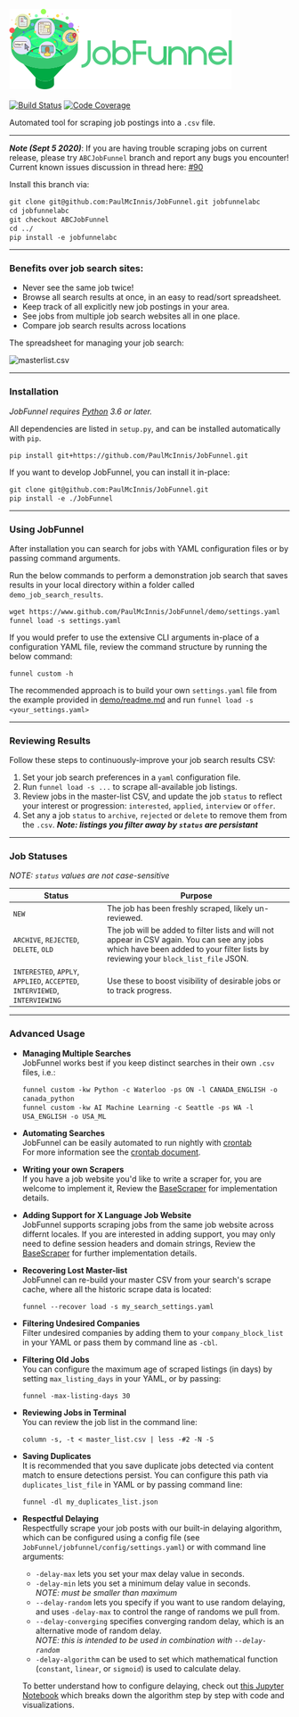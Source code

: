 <img src="images/jobfunnel_banner.png" alt="JobFunnel Banner" /> <br /> <br />
[![Build Status](https://travis-ci.com/PaulMcInnis/JobFunnel.svg?branch=master)](https://travis-ci.com/PaulMcInnis/JobFunnel)
[![Code Coverage](https://codecov.io/gh/PaulMcInnis/JobFunnel/branch/master/graph/badge.svg)](https://codecov.io/gh/PaulMcInnis/JobFunnel)

Automated tool for scraping job postings into a `.csv` file.

----
__*Note (Sept 5 2020)*__: If you are having trouble scraping jobs on current release, please try `ABCJobFunnel` branch and report any bugs you encounter! Current known issues discussion in thread here: [#90](https://github.com/PaulMcInnis/JobFunnel/pull/90)

Install this branch via:
```
git clone git@github.com:PaulMcInnis/JobFunnel.git jobfunnelabc
cd jobfunnelabc
git checkout ABCJobFunnel
cd ../
pip install -e jobfunnelabc
```
----

### Benefits over job search sites:

* Never see the same job twice!
* Browse all search results at once, in an easy to read/sort spreadsheet.
* Keep track of all explicitly new job postings in your area.
* See jobs from multiple job search websites all in one place.
* Compare job search results across locations

The spreadsheet for managing your job search:

![masterlist.csv][masterlist]

----

### Installation

_JobFunnel requires [Python][python] 3.6 or later._

All dependencies are listed in `setup.py`, and can be installed automatically with `pip`.

```
pip install git+https://github.com/PaulMcInnis/JobFunnel.git
```

If you want to develop JobFunnel, you can install it in-place:

```
git clone git@github.com:PaulMcInnis/JobFunnel.git
pip install -e ./JobFunnel
```

----

### Using JobFunnel

After installation you can search for jobs with YAML configuration files or by passing command arguments.

Run the below commands to perform a demonstration job search that saves results in your local directory within a folder called `demo_job_search_results`.

```
wget https://www.github.com/PaulMcInnis/JobFunnel/demo/settings.yaml
funnel load -s settings.yaml
```

If you would prefer to use the extensive CLI arguments in-place of a configuration
YAML file, review the command structure by running the below command:

```
funnel custom -h
```

The recommended approach is to build your own `settings.yaml` file from the example provided in [demo/readme.md][demo] and run `funnel load -s <your_settings.yaml>`

----

### Reviewing Results

Follow these steps to continuously-improve your job search results CSV:

1. Set your job search preferences in a `yaml` configuration file.
2. Run `funnel load -s ...` to scrape all-available job listings.
3. Review jobs in the master-list CSV, and update the job `status` to reflect your interest or progression: `interested`, `applied`, `interview` or `offer`.
4. Set any a job `status` to `archive`, `rejected` or `delete` to  remove them from the `.csv`. ___Note: listings you filter away by `status` are persistant___

----

### Job Statuses

_NOTE: `status` values are not case-sensitive_

| Status | Purpose |
| ------ | ------------- |
| `NEW`  | The job has been freshly scraped, likely un-reviewed. |
| `ARCHIVE`, `REJECTED`, `DELETE`, `OLD` | The job will be added to filter lists and will not appear in CSV again. You can see any jobs which have been added to your filter lists by reviewing your `block_list_file` JSON. |
| `INTERESTED`, `APPLY`, `APPLIED`, `ACCEPTED`, `INTERVIEWED`, `INTERVIEWING` | Use these to boost visibility of desirable jobs or to track progress. |

----

### Advanced Usage

* **Managing Multiple Searches** <br />
  JobFunnel works best if you keep distinct searches in their own `.csv` files, i.e.:
  ```
  funnel custom -kw Python -c Waterloo -ps ON -l CANADA_ENGLISH -o canada_python
  funnel custom -kw AI Machine Learning -c Seattle -ps WA -l USA_ENGLISH -o USA_ML
  ```

* **Automating Searches** <br />
  JobFunnel can be easily automated to run nightly with [crontab][cron] <br />
  For more information see the [crontab document][cron_doc].

* **Writing your own Scrapers** <br />
  If you have a job website you'd like to write a scraper for, you are welcome to implement it, Review the [BaseScraper][BaseScraper] for implementation details.

* **Adding Support for X Language Job Website** <br />
  JobFunnel supports scraping jobs from the same job website across differnt locales. If you are interested in adding support, you may only need to define session headers and domain strings, Review the [BaseScraper][BaseScraper] for further implementation details.

* **Recovering Lost Master-list** <br />
  JobFunnel can re-build your master CSV from your search's scrape cache, where all the historic scrape data is located:
  ```
  funnel --recover load -s my_search_settings.yaml
  ```

* **Filtering Undesired Companies** <br />
  Filter undesired companies by adding them to your `company_block_list` in your YAML or pass them by command line as `-cbl`.

* **Filtering Old Jobs**<br />
  You can configure the maximum age of scraped listings (in days) by setting `max_listing_days` in your YAML, or by passing:
  ```
  funnel -max-listing-days 30
  ```

* **Reviewing Jobs in Terminal** <br />
  You can review the job list in the command line:
  ```
  column -s, -t < master_list.csv | less -#2 -N -S
  ```

* **Saving Duplicates** <br />
  It is recommended that you save duplicate jobs detected via content match to ensure detections persist. You can configure this path via `duplicates_list_file` in YAML or by passing command line:
  ```
  funnel -dl my_duplicates_list.json
  ```

* **Respectful Delaying** <br />
  Respectfully scrape your job posts with our built-in delaying algorithm, which can be configured using a config file (see `JobFunnel/jobfunnel/config/settings.yaml`) or with command line arguments:
  - `-delay-max` lets you set your max delay value in seconds.
  - `-delay-min` lets you set a minimum delay value in seconds. <br /> _NOTE: must be smaller than maximum_
  - `--delay-random` lets you specify if you want to use random delaying, and uses `-delay-max` to control the range of randoms we pull from.
  - `--delay-converging` specifies converging random delay, which is an alternative mode of random delay. <br />_NOTE: this is intended to be used in combination with `--delay-random`_
  - `-delay-algorithm` can be used to set which mathematical function (`constant`,  `linear`, or `sigmoid`) is used to calculate delay.

  To better understand how to configure delaying, check out [this Jupyter Notebook][delay_jp] which breaks down the algorithm step by step with code and visualizations.

<!-- links -->
[masterlist]:demo/assests/demo.png "masterlist.csv"
[python]:https://www.python.org/
[demo]:demo/readme.md
[basescraper]:jobfunnel/backend/scraper/base.py
[cron]:https://en.wikipedia.org/wiki/Cron
[cron_doc]:docs/crontab/readme.md
[conc_fut]:https://docs.python.org/dev/library/concurrent.futures.html#concurrent.futures.ThreadPoolExecutor
[thread]: https://docs.python.org/3.8/library/threading.html
[delay_jp]:https://github.com/bunsenmurder/Notebooks/blob/master/jobFunnel/delay_algorithm.ipynb
